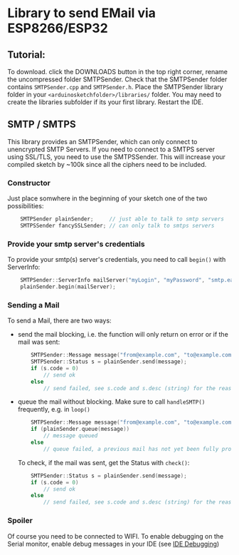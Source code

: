 # Library to send EMail via ESP8266/ESP32 

## Tutorial: 

To download. click the DOWNLOADS button in the top right corner, rename the uncompressed folder SMTPSender. Check that the SMTPSender folder contains `SMTPSender.cpp` and `SMTPSender.h`. Place the SMTPSender library folder in your `<arduinosketchfolder>/libraries/` folder. You may need to create the libraries subfolder if its your first library. Restart the IDE.

## SMTP / SMTPS
This library provides an SMTPSender, which can only connect to unencrypted SMTP Servers. If you need to connect to a SMTPS server using SSL/TLS, you need to use the SMTPSSender. This will increase your compiled sketch by ~100k since all the ciphers need to be included.

### Constructor
Just place somwhere in the beginning of your sketch one of the two possibilities: 
```cpp
	SMTPSender plainSender;     // just able to talk to smtp servers
    SMTPSSender fancySSLSender; // can only talk to smtps servers
```

### Provide your smtp server's credentials
To provide your smtp(s) server's credentials, you need to call `begin()` with ServerInfo:
```cpp
    SMTPSender::ServerInfo mailServer("myLogin", "myPassword", "smtp.eample.com", 25);
	plainSender.begin(mailServer);
```

### Sending a Mail
To send a Mail, there are two ways:
* send the mail blocking, i.e. the function will only return on error or if the mail was sent:
    ```cpp
        SMTPSender::Message message("from@example.com", "to@example.com", "Subject", "Message");
        SMTPSender::Status s = plainSender.send(message);
        if (s.code = 0)
            // send ok
        else
            // send failed, see s.code and s.desc (string) for the reason
    ```
* queue the mail without blocking. Make sure to call `handleSMTP()` frequently, e.g. in `loop()`
    ```cpp
        SMTPSender::Message message("from@example.com", "to@example.com", "Subject", "Message");
        if (plainSender.queue(message))
            // message queued
        else
            // queue failed, a previous mail has not yet been fully processed
    ```
    To check, if the mail was sent, get the Status with `check()`:  
    ```cpp
        SMTPSender::Status s = plainSender.send(message);
        if (s.code = 0)
            // send ok
        else
            // send failed, see s.code and s.desc (string) for the reason
    ```

### Spoiler
Of course you need to be connected to WIFI. To enable debugging on the Serial monitor, enable debug messages in your IDE (see [IDE Debugging](https://arduino-esp8266.readthedocs.io/en/latest/Troubleshooting/debugging.html))